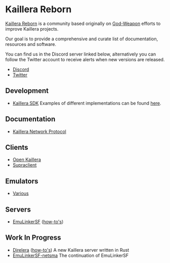 # Kaillera Reborn
[Kaillera Reborn](https://kaillerareborn.github.io) is a community based originally on [God-Weapon](https://god-weapon.github.io) efforts to improve Kaillera projects.

Our goal is to provide a comprehensive and curate list of documentation, resources and software.

You can find us in the Discord server linked below, alternatively you can follow the Twitter account to receive alerts when new versions are released.

- [Discord](https://discord.gg/eRwtHDh)
- [Twitter](https://twitter.com/Kaillera_Reborn)

## Development
- [Kaillera SDK](https://kr.2manygames.fr/sdk/kaillera-0.9-sdk.zip)
Examples of different implementations can be found [here](https://kr.2manygames.fr/src/).

## Documentation
- [Kaillera Network Protocol](https://kr.2manygames.fr/docs/kprotocol.txt)

## Clients
- [Open Kaillera](https://kaillerareborn.github.io/#Downloads)
- [Supraclient](https://github.com/God-Weapon/SupraclientC/releases)

## Emulators
- [Various](https://kaillerareborn.github.io/#Downloads)

## Servers
- [EmuLinkerSF](https://github.com/God-Weapon/EmuLinkerSF/releases) ([how-to's](https://kr.2manygames.fr/docs/emulinker.txt))

## Work In Progress
- [Direlera](https://github.com/hsnks100/direlera-rs) ([how-to's](https://kr.2manygames.fr/docs/direlera.txt))
A new Kaillera server written in Rust
- [EmuLinkerSF-netsma](https://github.com/hopskipnfall/EmuLinkerSF-netsma)
The continuation of EmuLinkerSF
